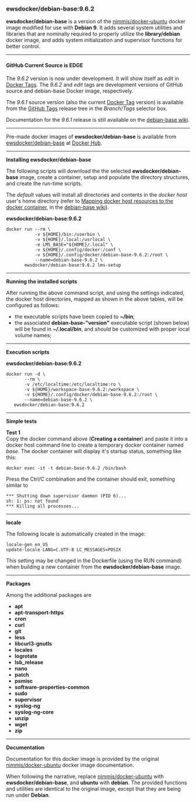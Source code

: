 ### ewsdocker/debian-base:9.6.2

**ewsdocker/debian-base** is a version of the [nimmis/docker-ubuntu](https://github.com/nimmis/docker-ubuntu) docker image modified for use with **Debian 9**.  It adds several system utilities and libraries that are nominally required to properly utilize the **library/debian** docker image, and adds system initialization and supervisor functions for better control.  

______  

#### GitHub Current Source is EDGE
The _9.6.2_ version is now under development. It will show itself as _edit_ in [Docker Tags](https://hub.docker.com/r/ewsdocker/debian-base/tags/).  The _9.6.2_ and _edit_ tags are development versions of GitHub source and debian-base Docker image, respectively.  

The _9.6.1_ source version (also the current [Docker Tag](https://hub.docker.com/r/ewsdocker/debian-base/tags/) version) is available from the [GitHub Tags](https://github.com/ewsdocker/debian-base/tree/9.6.1) release tree in the _Branch_/_Tags_ selector box.

Documentation for the _9.6.1_ release is still available on the [debian-base wiki](https://github.com/ewsdocker/debian-base/wiki).  

____  
Pre-made docker images of **ewsdocker/debian-base** is available from [ewsdocker/debian-base](https://hub.docker.com/r/ewsdocker/debian-base/) at [Docker Hub](https://hub.docker.com).  
______  


**Installing ewsdocker/debian-base**  

The following scripts will download the the selected **ewsdocker/debian-base** image, create a container, setup and populate the directory structures, and create the run-time scripts.  

The _default_ values will install all directories and contents in the _docker host_ user's home directory (refer to [Mapping docker host resources to the docker container](https://hub.docker.com/r/ewsdocker/debian-base/wiki/QuickStart#mapping"), in the [debian-base wiki](https://hub.docker.com/r/ewsdocker/debian-base/wiki/)).  

**ewsdocker/debian-base:9.6.2**
  
    docker run --rm \
               -v ${HOME}/bin:/userbin \
               -v ${HOME}/.local:/usrlocal \
               -e LMS_BASE="${HOME}/.local" \
               -v ${HOME}/.config/docker:/conf \
               -v ${HOME}/.config/docker/debian-base-9.6.2:/root \
               --name=debian-base-9.6.2 \
           ewsdocker/debian-base:9.6.2 lms-setup  

____  

**Running the installed scripts**

After running the above command script, and using the settings indicated, the docker host directories, mapped as shown in the above tables, will be configured as follows:

 - the executable scripts have been copied to **~/bin**;  
 - the associated **debian-base-"version"** executable script (shown below) will be found in **~/.local/bin**, and _should_ be customized with proper local volume names;  

____  

**Execution scripts**  

**ewsdocker/debian-base:9.6.2**  
  
    docker run -d \
           --rm \
           -v /etc/localtime:/etc/localtime:ro \
           -v ${HOME}/workspace-base-9.6.2:/workspace \
           -v ${HOME}/.config/docker/debian-base-9.6.2:/root \
           --name=debian-base-9.6.2 \
       ewsdocker/debian-base:9.6.2  

____  


**Simple tests**  

**Test 1**  
Copy the docker command above (**Creating a container**) and paste it into a docker host command line to create a temporary docker container named *base*.  The docker container will display it's startup status, something like this:  

    docker exec -it -t debian-base-9.6.2 /bin/bash 


Press the Ctrl/C combination and the container should exit, something similar to  

    *** Shutting down supervisor daemon (PID 6)...  
    sh: 1: ps: not found  
    *** Killing all processes...  

______  

**locale**  

The following locale is automatically created in the image:  

    locale-gen en_US
    update-locale LANG=C.UTF-8 LC_MESSAGES=POSIX  
  
This setting may be changed in the Dockerfile (using the RUN command) when building a new container from the **ewsdocker/debian-base** image. 

------

**Packages**  

Among the additional packages are   

  - **apt**
  - **apt-transport-https**  
  - **cron** 
  - **curl**
  - **git**
  - **less**
  - **libcurl3-gnutls**
  - **locales**
  - **logrotate** 
  - **lsb_release**
  - **nano** 
  - **patch** 
  - **psmisc**
  - **software-properties-common**
  - **sudo** 
  - **supervisor**
  - **syslog-ng** 
  - **syslog-ng-core** 
  - **unzip** 
  - **wget** 
  - **zip**

______  

**Documentation**  

Documentation for this docker image is provided by the original [nimmis/docker-ubuntu](https://github.com/nimmis/docker-ubuntu) docker image documentation.  

When following the narrative, replace [nimmis/docker-ubuntu](https://github.com/nimmis/docker-ubuntu) with **ewsdocker/debian-base**, and **ubuntu** with **debian**.  The provided functions and utilities are identical to the original image, except that they are being run under **Debian**.  

